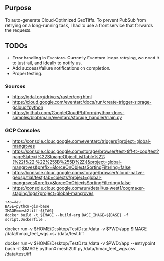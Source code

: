 ## Purpose
To auto-generate Cloud-Optimized GeoTiffs.
To prevent PubSub from retrying on a long-running task, I had to use a front service that forwards the requests.

## TODOs
- Error handling in Eventarc.  Currently Eventarc keeps retrying, we need it to just fail, and ideally to notify us.
- Add success/failure notifications on completion.
- Proper testing.

### Sources
- https://gdal.org/drivers/raster/cog.html
- https://cloud.google.com/eventarc/docs/run/create-trigger-storage-gcloud#python
- https://github.com/GoogleCloudPlatform/python-docs-samples/blob/main/eventarc/storage_handler/main.py

### GCP Consoles
- https://console.cloud.google.com/eventarc/triggers?project=global-mangroves
- https://console.cloud.google.com/storage/browser/test-tiff-to-cog/test?pageState=(%22StorageObjectListTable%22:(%22f%22:%22%255B%255D%22))&project=global-mangroves&prefix=&forceOnObjectsSortingFiltering=false
- https://console.cloud.google.com/storage/browser/cloud-native-geospatial/test;tab=objects?project=global-mangroves&prefix=&forceOnObjectsSortingFiltering=false
- https://console.cloud.google.com/run/detail/us-west1/cogmaker-staging/logs?project=global-mangroves


```
TAG=dev
BASE=python-gis-base
IMAGE=mesh2tiff-${TAG}
docker build -t $IMAGE --build-arg BASE_IMAGE=${BASE} -f script.Dockerfile .
```


docker run -v $HOME/Desktop/TestData:/data -v $PWD:/app $IMAGE /data/hmax_feet_wgs.csv /data/test.tiff

docker run -v $HOME/Desktop/TestData:/data -v $PWD:/app --entrypoint bash -it $IMAGE
python3 mesh2tiff.py /data/hmax_feet_wgs.csv /data/test.tiff
